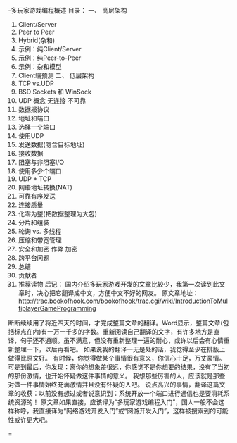 -多玩家游戏编程概述
 目录：
一、	高层架构
1.	Client/Server
2.	Peer to Peer
3.	Hybrid(杂和)
4.	示例：纯Client/Server
5.	示例：纯Peer-to-Peer
6.	示例：杂和模型
7.	Client端预测
二、	低层架构
1.	TCP vs.UDP
2.	BSD Sockets 和 WinSock
3.	UDP 概念
无连接
不可靠
4.	数据报协议
5.	地址和端口
6.	选择一个端口
7.	使用UDP
8.	发送数据(隐含目标地址)
9.	接收数据
10.	阻塞与非阻塞I/O
11.	使用多少个端口
12.	UDP + TCP
13.	网络地址转换(NAT)
14.	可靠有序发送
15.	连接质量
16.	化零为整(把数据整理为大包)
17.	分片和组装
18.	轮询 vs. 多线程
19.	压缩和带宽管理
20.	安全和加密
作弊
加密
21.	跨平台问题
22.	总结
23.	贡献者
24.	推荐读物
后记：
国内介绍多玩家游戏开发的文章比较少，我第一次读到此文章时，决心把它翻译成中文，方便中文不好的网友。
原文章地址：
http://trac.bookofhook.com/bookofhook/trac.cgi/wiki/IntroductionToMultiplayerGameProgramming

断断续续用了将近四天的时间，才完成整篇文章的翻译。Word显示，整篇文章(包括标点在内)有一万一千多的字数。重新阅读自己翻译的文字，有许多地方是直译，句子还不通顺。虽不满意，但没有重新整理一遍的耐心，或许以后会有心情重新整理一下，以后再看吧。
如果说我的翻译一无是处的话，我觉得至少在排版上做得比原文好。
有时候，你觉得做某个事情很有意义，你信心十足，万丈豪情。可是到最后，你发现：离你的想象差很远，你感觉不是你想要的结果，没有了当初的那份激情，也开始怀疑做这件事情的意义。
  我想那些厉害的人，应该就是那些对做一件事情始终充满激情并且没有怀疑的人吧。
 说点高兴的事情，翻译这篇文章的收获：以前没有想过或者说意识到：系统开放一个端口进行通信也是要消耗系统资源的！
  原文章如果直接，应该译为“多玩家游戏编程入门”，国人一般不会这样称呼，我直接译为“网络游戏开发入门”或“网游开发入门”，这样被搜索到的可能性或许更大吧。

=
